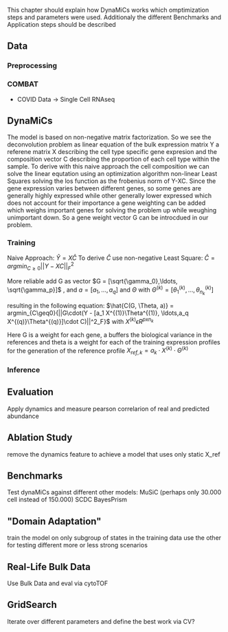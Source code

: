 This chapter should explain how DynaMiCs works which omptimization steps and parameters were used. 
Additionaly the different Benchmarks and Application steps should be described

## Data
### Preprocessing

### COMBAT
- COVID Data -> Single Cell RNAseq

## DynaMiCs
The model is based on non-negative matrix factorization. So we see the deconvolution problem as linear equation of the bulk expression matrix Y a referene matrix X describing the cell type specific gene expresion and the composition vector C describing the proportion of each cell type within the sample. To derive with this naive approach the cell composition we can solve the linear equtation using an optimization algorithm non-linear Least Squares solving the los function as the frobenius norm of Y-XC. 
Since the gene expression varies between different genes, so some genes are generally highly expressed while other generally lower expressed which does not account for their importance a gene weighting can be added which weighs important genes for solving the problem up while weughing unimportant down. So a gene weight vector G can be introcdued in our problem.

### Training
Naive Approach: $\hat{Y} = X \hat{C}$
To derive $\hat{C}$ use non-negative Least Square: $\hat{C} = argmin_{C\geq0}{||Y - XC||^2_F}$

More reliable add G as vector  $G = [\sqrt{\gamma_0},\ldots, \sqrt{\gamma_p}]$ , and $a = [a_1, \ldots, a_q]$ and $\Theta$ with $\Theta^{(k)} = [\theta_1^{(k)}, \ldots, \theta_{n_k}^{(k)}]$ 

resulting in the following equation: 
 $\hat{C(G, \Theta, a)} = argmin_{C\geq0}{||G\cdot(Y - [a_1 X^{(1)}\Theta^{(1)}, \ldots,a_q X^{(q)}\Theta^{(q)}]\cdot C)||^2_F}$
with $X^{(k)} \epsilon R^{p x n_k}$

Here G is a weight for each gene, a buffers the biological variance in the references and theta is a weight for each of the training expression profiles for the generation of the reference profile $X_{ref, k} = a_k \cdot X^{(k)} \cdot \Theta^{(k)}$
### Inference

## Evaluation
Apply dynamics and measure pearson correlarion of real and predicted abundance
## Ablation Study
remove the dynamics feature to achieve a model that uses only static X_ref

## Benchmarks
Test dynaMiCs against different other models: 
MuSiC (perhaps only 30.000 cell instead of 150.000)
SCDC
BayesPrism
## "Domain Adaptation"
train the model on only subgroup of states in the training data use the other for testing
different more or less strong scenarios
## Real-Life Bulk Data
Use Bulk Data and eval via cytoTOF

## GridSearch
Iterate over different parameters and define the best work via CV?
